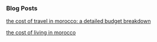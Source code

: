 
### Blog Posts

[the cost of travel in morocco: a detailed budget breakdown](https://www.neverendingfootsteps.com/cost-of-travel-morocco-budget/)

[the cost of living in morocco](https://www.travelsafe-abroad.com/cost-of-living/morocco/)